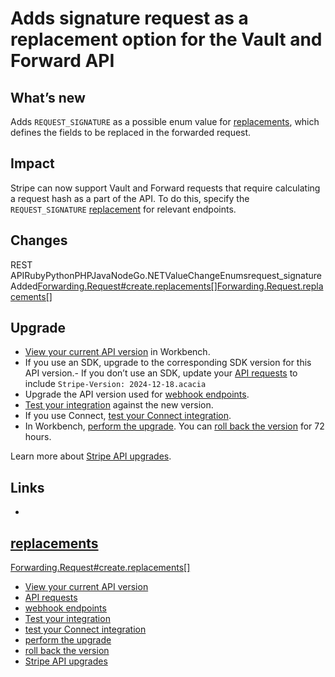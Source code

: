 # Adds signature request as a replacement option for the Vault and Forward API

## What’s new

Adds `REQUEST_SIGNATURE` as a possible enum value for
[replacements](https://docs.stripe.com/api/forwarding/request/object#forwarding_request_object-replacements),
which defines the fields to be replaced in the forwarded request.

## Impact

Stripe can now support Vault and Forward requests that require calculating a
request hash as a part of the API. To do this, specify the `REQUEST_SIGNATURE`
[replacement](https://docs.stripe.com/api/forwarding/request/object#forwarding_request_object-replacements)
for relevant endpoints.

## Changes

REST
APIRubyPythonPHPJavaNodeGo.NETValueChangeEnumsrequest_signatureAdded[Forwarding.Request#create.replacements[]](https://docs.stripe.com/api/forwarding/forwarding_requests/create#forwarding_request_create-replacements)[Forwarding.Request.replacements[]](https://docs.stripe.com/api/forwarding/request/object#forwarding_request_object-replacements)
## Upgrade

- [View your current API
version](https://docs.stripe.com/upgrades#view-your-api-version-and-the-latest-available-upgrade-in-workbench)
in Workbench.
- If you use an SDK, upgrade to the corresponding SDK version for this API
version.- If you don’t use an SDK, update your [API
requests](https://docs.stripe.com/api/versioning) to include `Stripe-Version:
2024-12-18.acacia`
- Upgrade the API version used for [webhook
endpoints](https://docs.stripe.com/webhooks/versioning).
- [Test your integration](https://docs.stripe.com/testing) against the new
version.
- If you use Connect, [test your Connect
integration](https://docs.stripe.com/connect/testing).
- In Workbench, [perform the
upgrade](https://docs.stripe.com/upgrades#perform-the-upgrade). You can [roll
back the version](https://docs.stripe.com/upgrades#roll-back-your-api-version)
for 72 hours.

Learn more about [Stripe API upgrades](https://docs.stripe.com/upgrades).

## Links

-
[replacements](https://docs.stripe.com/api/forwarding/request/object#forwarding_request_object-replacements)
-
[Forwarding.Request#create.replacements[]](https://docs.stripe.com/api/forwarding/forwarding_requests/create#forwarding_request_create-replacements)
- [View your current API
version](https://docs.stripe.com/upgrades#view-your-api-version-and-the-latest-available-upgrade-in-workbench)
- [API requests](https://docs.stripe.com/api/versioning)
- [webhook endpoints](https://docs.stripe.com/webhooks/versioning)
- [Test your integration](https://docs.stripe.com/testing)
- [test your Connect integration](https://docs.stripe.com/connect/testing)
- [perform the upgrade](https://docs.stripe.com/upgrades#perform-the-upgrade)
- [roll back the
version](https://docs.stripe.com/upgrades#roll-back-your-api-version)
- [Stripe API upgrades](https://docs.stripe.com/upgrades)